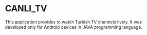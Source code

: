 CANLI_TV
========

This application provides to watch Turkish TV channels lively. It was developed only for Android devices in JAVA programming language.
